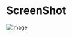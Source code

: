 # ScreenShot

![image](https://github.com/user-attachments/assets/9f336cd0-37a2-4bc7-b218-914019ec2a10)
